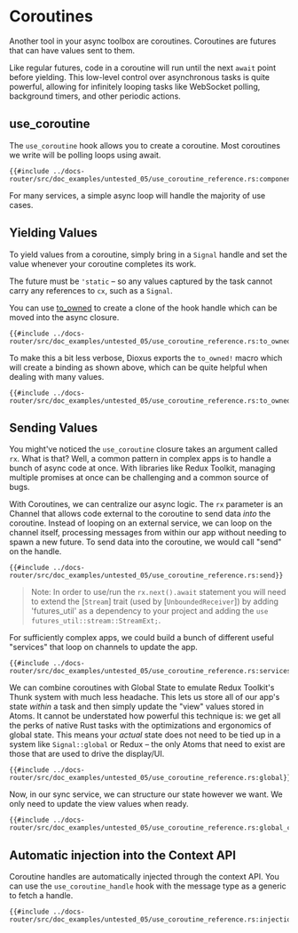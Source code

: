 # Coroutines

Another tool in your async toolbox are coroutines. Coroutines are futures that can have values sent to them.

Like regular futures, code in a coroutine will run until the next `await` point before yielding. This low-level control over asynchronous tasks is quite powerful, allowing for infinitely looping tasks like WebSocket polling, background timers, and other periodic actions.

## use_coroutine

The `use_coroutine` hook allows you to create a coroutine. Most coroutines we write will be polling loops using await.

```rust, no_run
{{#include ../docs-router/src/doc_examples/untested_05/use_coroutine_reference.rs:component}}
```

For many services, a simple async loop will handle the majority of use cases.

## Yielding Values

To yield values from a coroutine, simply bring in a `Signal` handle and set the value whenever your coroutine completes its work.

The future must be `'static` – so any values captured by the task cannot carry any references to `cx`, such as a `Signal`.

You can use [to_owned](https://doc.rust-lang.org/std/borrow/trait.ToOwned.html#tymethod.to_owned) to create a clone of the hook handle which can be moved into the async closure.

```rust, no_run
{{#include ../docs-router/src/doc_examples/untested_05/use_coroutine_reference.rs:to_owned}}
```

To make this a bit less verbose, Dioxus exports the `to_owned!` macro which will create a binding as shown above, which can be quite helpful when dealing with many values.

```rust, no_run
{{#include ../docs-router/src/doc_examples/untested_05/use_coroutine_reference.rs:to_owned_continued}}
```

## Sending Values

You might've noticed the `use_coroutine` closure takes an argument called `rx`. What is that? Well, a common pattern in complex apps is to handle a bunch of async code at once. With libraries like Redux Toolkit, managing multiple promises at once can be challenging and a common source of bugs.

With Coroutines, we can centralize our async logic. The `rx` parameter is an Channel that allows code external to the coroutine to send data _into_ the coroutine. Instead of looping on an external service, we can loop on the channel itself, processing messages from within our app without needing to spawn a new future. To send data into the coroutine, we would call "send" on the handle.

```rust, no_run
{{#include ../docs-router/src/doc_examples/untested_05/use_coroutine_reference.rs:send}}
```

> Note: In order to use/run the `rx.next().await` statement you will need to extend the [`Stream`] trait (used by [`UnboundedReceiver`]) by adding 'futures_util' as a dependency to your project and adding the `use futures_util::stream::StreamExt;`.

For sufficiently complex apps, we could build a bunch of different useful "services" that loop on channels to update the app.

```rust, no_run
{{#include ../docs-router/src/doc_examples/untested_05/use_coroutine_reference.rs:services}}
```

We can combine coroutines with Global State to emulate Redux Toolkit's Thunk system with much less headache. This lets us store all of our app's state _within_ a task and then simply update the "view" values stored in Atoms. It cannot be understated how powerful this technique is: we get all the perks of native Rust tasks with the optimizations and ergonomics of global state. This means your _actual_ state does not need to be tied up in a system like `Signal::global` or Redux – the only Atoms that need to exist are those that are used to drive the display/UI.

```rust, no_run
{{#include ../docs-router/src/doc_examples/untested_05/use_coroutine_reference.rs:global}}
```

Now, in our sync service, we can structure our state however we want. We only need to update the view values when ready.

```rust, no_run
{{#include ../docs-router/src/doc_examples/untested_05/use_coroutine_reference.rs:global_continued}}
```

## Automatic injection into the Context API

Coroutine handles are automatically injected through the context API. You can use the `use_coroutine_handle` hook with the message type as a generic to fetch a handle.

```rust, no_run
{{#include ../docs-router/src/doc_examples/untested_05/use_coroutine_reference.rs:injection}}
```
